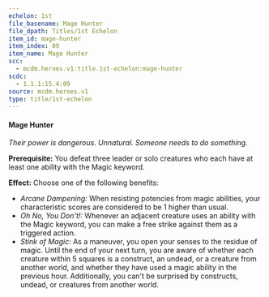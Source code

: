 ```yaml
---
echelon: 1st
file_basename: Mage Hunter
file_dpath: Titles/1st Echelon
item_id: mage-hunter
item_index: 09
item_name: Mage Hunter
scc:
  - mcdm.heroes.v1:title.1st-echelon:mage-hunter
scdc:
  - 1.1.1:15.4:09
source: mcdm.heroes.v1
type: title/1st-echelon
---
```


#### Mage Hunter

*Their power is dangerous. Unnatural. Someone needs to do something.*

**Prerequisite:** You defeat three leader or solo creatures who each have at least one ability with the Magic keyword.

**Effect:** Choose one of the following benefits:

- *Arcane Dampening:* When resisting potencies from magic abilities, your characteristic scores are considered to be 1 higher than usual.
- *Oh No, You Don't!:* Whenever an adjacent creature uses an ability with the Magic keyword, you can make a free strike against them as a triggered action.
- *Stink of Magic:* As a maneuver, you open your senses to the residue of magic. Until the end of your next turn, you are aware of whether each creature within 5 squares is a construct, an undead, or a creature from another world, and whether they have used a magic ability in the previous hour. Additionally, you can't be surprised by constructs, undead, or creatures from another world.
